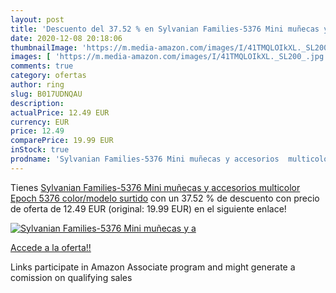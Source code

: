 ```yaml
---
layout: post
title: 'Descuento del 37.52 % en Sylvanian Families-5376 Mini muñecas y a'
date: 2020-12-08 20:18:06
thumbnailImage: 'https://m.media-amazon.com/images/I/41TMQLOIkXL._SL200_.jpg'
images: [ 'https://m.media-amazon.com/images/I/41TMQLOIkXL._SL200_.jpg' ]
comments: true
category: ofertas
author: ring
slug: B017UDNQAU
description:
actualPrice: 12.49 EUR
currency: EUR
price: 12.49
comparePrice: 19.99 EUR
inStock: true
prodname: 'Sylvanian Families-5376 Mini muñecas y accesorios  multicolor  Epoch 5376    color/modelo surtido'
---
```


Tienes [Sylvanian Families-5376 Mini muñecas y accesorios  multicolor  Epoch 5376    color/modelo surtido](https://www.amazon.es/dp/B017UDNQAU/?tag=tolees-21) con un 37.52 % de descuento con precio de oferta de 12.49 EUR (original: 19.99 EUR) en el siguiente enlace!

[![Sylvanian Families-5376 Mini muñecas y a](https://m.media-amazon.com/images/I/41TMQLOIkXL._SL200_.jpg)](https://www.amazon.es/dp/B017UDNQAU/?tag=tolees-21)

[Accede a la oferta!!](https://www.amazon.es/dp/B017UDNQAU/?tag=tolees-21)

Links participate in Amazon Associate program and might generate a comission on qualifying sales


